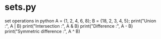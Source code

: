 # sets.py
set operations in python
A = {1, 2, 4, 6, 8};
B = {18, 2, 3, 4, 5};
print("Union :", A | B)
print("Intersection :", A & B)
print("Difference :", A - B)
print("Symmetric difference :", A ^ B)
